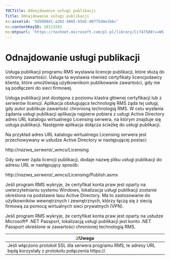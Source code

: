 ```yaml
---
TOCTitle: Odnajdowanie usługi publikacji
Title: Odnajdowanie usługi publikacji
ms:assetid: '5d500841-a202-4865-b5d2-d0775d4e1bbc'
ms:contentKeyID: 18123283
ms:mtpsurl: 'https://technet.microsoft.com/pl-pl/library/Cc747580(v=WS.10)'
---
```


Odnajdowanie usługi publikacji
==============================

Usługa publikacji programu RMS wystawia licencje publikacji, które służą do ochrony zawartości. Usługa ta wystawia również certyfikaty licencjodawcy klienta, które umożliwiają użytkownikom publikowanie zawartości, gdy nie są podłączeni do sieci firmowej.

Usługa publikacji jest dostępna z poziomu klastra głównej certyfikacji lub z serwerów licencji. Aplikacja obsługująca technologię RMS żąda tej usługi, gdy autor publikuje zawartość chronioną technologią RMS. W celu wysłania żądania usługi publikacji aplikacja najpierw pobiera z usługi Active Directory adres URL katalogu wirtualnego Licensing serwera, na którym znajduje się usługa publikacji. Następnie aplikacja dołącza ścieżkę do usługi publikacji.

Na przykład adres URL katalogu wirtualnego Licensing serwera jest przechowywany w usłudze Active Directory w następującej postaci:

http://*nazwa\_serwera*/\_wmcs/Licensing

Gdy serwer żąda licencji publikacji, dodaje nazwę pliku usługi publikacji do adresu URL w następujący sposób:

http://*nazwa\_serwera*/\_wmcs/Licensing/Publish.asmx

Jeśli program RMS wykryje, że certyfikat konta praw jest oparty na uwierzytelnianiu systemu Windows, lokalizacja usługi publikacji zostanie określona na podstawie lasu Active Directory. Ma to zastosowanie do użytkowników wewnętrznych i zewnętrznych, którzy łączą się z siecią firmową za pomocą wirtualnych sieci prywatnych (VPN).

Jeśli program RMS wykryje, że certyfikat konta praw jest oparty na usłudze Microsoft® .NET Passport, lokalizacją usługi publikacji jest konto .NET Passport określone w zawartości chronionej technologią RMS.

| ![](images/Cc747580.note(WS.10).gif)Uwaga                                               |
|----------------------------------------------------------------------------------------------------------------------|
| Jeśli włączono protokół SSL dla serwera programu RMS, te adresy URL będą korzystały z protokołu połączenia https://. |
